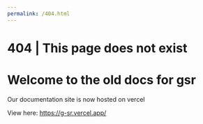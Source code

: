 ```yaml
---
permalink: /404.html
---
```


# 404 | This page does not exist

# Welcome to the old docs for gsr


Our documentation site is now hosted on vercel 


View here: https://g-sr.vercel.app/